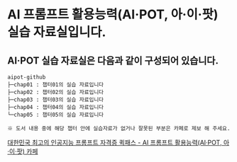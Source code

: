 # AI 프롬프트 활용능력(AI·POT, 아·이·팟) 실습 자료실입니다.
## AI·POT 실습 자료실은 다음과 같이 구성되어 있습니다.

```
aipot-github
├─chap01 : 챕터01의 실습 자료입니다
├─chap02 : 챕터02의 실습 자료입니다
├─chap03 : 챕터03의 실습 자료입니다
├─chap04 : 챕터04의 실습 자료입니다
└─chap05 : 챕터05의 실습 자료입니다

※ 도서 내용 중에 해당 챕터 안에 실습자료가 없거나 잘못된 부분은 카페로 제보 해 주세요.
```

<a href="https://cafe.naver.com/quickpass" target="_blank">
대한민국 최고의 인공지능 프롬프트 자격증 퀵패스 - AI 프롬프트 활용능력(AI·POT, 아·이·팟) 카페
</a>